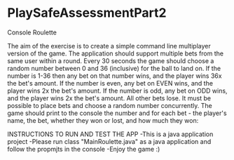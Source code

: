 # PlaySafeAssessmentPart2

Console Roulette

The aim of the exercise is to create a simple command line multiplayer version of the game.
The application should support multiple bets from the same user within a round.
Every 30 seconds the game should choose a random number between 0 and 36 (inclusive) for the ball to land on. 
If the number is 1-36 then any bet on that number wins, and the player wins 36x the bet's amount. If the number is even, any bet on EVEN wins, and the player wins 2x the bet's amount. If the number is odd, any bet on ODD wins, and the player wins 2x the bet's amount. All other bets lose.
It must be possible to place bets and choose a random number concurrently.
The game should print to the console the number and for each bet - the player's name, the bet, whether they won or lost, and how much they won:

INSTRUCTIONS TO RUN AND TEST THE APP
-This is a java application project
-Please run class "MainRoulette.java" as a java application and follow the propmjts in the console
-Enjoy the game :)


